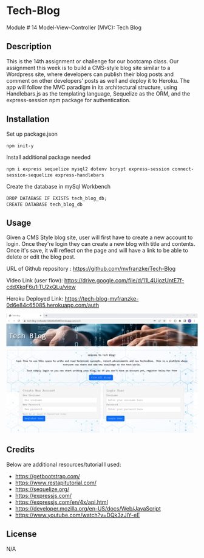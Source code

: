 # Tech-Blog
Module # 14 Model-View-Controller (MVC): Tech Blog

## Description
This is the 14th assignment or challenge for our bootcamp class. Our assignment this week is to build a CMS-style blog site similar to a Wordpress site, where developers can publish their blog posts and comment on other developers’ posts as well and deploy it to Heroku. The app will follow the MVC paradigm in its architectural structure, using Handlebars.js as the templating language, Sequelize as the ORM, and the express-session npm package for authentication.

## Installation

Set up package.json
```
npm init-y
```

Install additional package needed
```
npm i express sequelize mysql2 dotenv bcrypt express-session connect-session-sequelize express-handlebars
```

Create the database in mySql Workbench

```
DROP DATABASE IF EXISTS tech_blog_db;
CREATE DATABASE tech_blog_db
```

## Usage
Given a CMS Style blog site, user will first have to create a new account to login. Once they're login they can create a new blog with title and contents. Once it's save, it will reflect on the page and will have a link to be able to delete or edit the blog post.


URL of Github repository : https://github.com/mvfranzke/Tech-Blog

Video Link (user flow): https://drive.google.com/file/d/11L4UjozUntE7f-cddXkqF6u1iTU2xQLu/view

Heroku Deployed Link: https://tech-blog-mvfranzke-0d6e84c65085.herokuapp.com/auth

![Heroku Page Screenshot](./public/images/heroku%20screenshot.jpg "Heroku Landing Page")

## Credits

Below are additional resources/tutorial I used:

* https://getbootstrap.com/
* https://www.restapitutorial.com/
* https://sequelize.org/
* https://expressjs.com/
* https://expressjs.com/en/4x/api.html
* https://developer.mozilla.org/en-US/docs/Web/JavaScript
* https://www.youtube.com/watch?v=DQk3zJlY-eE

## License
N/A
